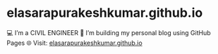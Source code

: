 # elasarapurakeshkumar.github.io
💻 I’m a CIVIL ENGINEER
📝 I’m building my personal blog using GitHub Pages
🌐 Visit: [elasarapurakeshkumar.github.io](https://elasarapurakeshkumar.github.io)
